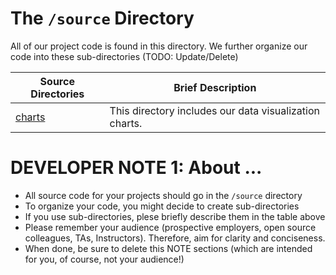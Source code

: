 # The `/source` Directory

All of our project code is found in this directory. We further organize our code into these sub-directories (TODO: Update/Delete)

| Source Directories | Brief Description                                      |
|--------------------|--------------------------------------------------------|
| [charts](./charts) | This directory includes our data visualization charts. |

# DEVELOPER NOTE 1: About ...

-   All source code for your projects should go in the `/source` directory
-   To organize your code, you might decide to create sub-directories
-   If you use sub-directories, plese briefly describe them in the table above
-   Please remember your audience (prospective employers, open source colleagues, TAs, Instructors). Therefore, aim for clarity and conciseness.
-   When done, be sure to delete this NOTE sections (which are intended for you, of course, not your audience!)
